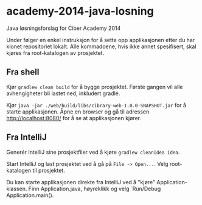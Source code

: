 academy-2014-java-losning
=========================

Java løsningsforslag for Ciber Academy 2014

Under følger en enkel instruksjon for å sette opp applikasjonen etter du har klonet repositoriet lokalt.
Alle kommadoene, hvis ikke annet spesifisert, skal kjøres fra root-katalogen av prosjektet.

Fra shell
---------

Kjør `gradlew clean build` for å bygge prosjektet. Første gangen vil alle avhengigheter bli lastet ned,
inkludert gradle.

Kjør `java -jar ./web/build/libs/cibrary-web-1.0.0-SNAPSHOT.jar` for å starte applikasjonen. Åpne en browser og gå
til adressen [http://localhost:8080/](http://localhost:8080/) for å se at applikasjonen kjører.

Fra IntelliJ
------------

Generér IntelliJ sine prosjektfiler ved å kjøre `gradlew cleanIdea idea`.

Start IntelliJ og last prosjektet ved å gå på `File -> Open...`. Velg root-katalogen til prosjektet.

Du kan starte applikasjonen direkte fra IntelliJ ved å "kjøre" Application-klassen. Finn Application.java,
høyreklikk og velg `Run/Debug Application.main().
